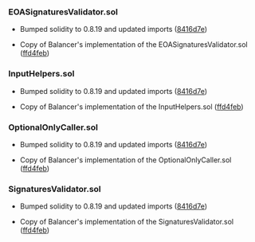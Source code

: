 ### EOASignaturesValidator.sol
- Bumped solidity to 0.8.19 and updated imports ([8416d7e](https://github.com/silo-finance/silo-contracts-v2/pull/65/commits/8416d7e1390e769f79318cb9f699ec3d7f322baf))

- Copy of Balancer's implementation of the EOASignaturesValidator.sol ([ffd4feb](https://github.com/silo-finance/silo-contracts-v2/pull/65/commits/ffd4feb8fb66499de7e7e5df967d9da0629affdc))

### InputHelpers.sol
- Bumped solidity to 0.8.19 and updated imports ([8416d7e](https://github.com/silo-finance/silo-contracts-v2/pull/65/commits/8416d7e1390e769f79318cb9f699ec3d7f322baf))

- Copy of Balancer's implementation of the InputHelpers.sol ([ffd4feb](https://github.com/silo-finance/silo-contracts-v2/pull/65/commits/ffd4feb8fb66499de7e7e5df967d9da0629affdc))

### OptionalOnlyCaller.sol
- Bumped solidity to 0.8.19 and updated imports ([8416d7e](https://github.com/silo-finance/silo-contracts-v2/pull/65/commits/8416d7e1390e769f79318cb9f699ec3d7f322baf))

- Copy of Balancer's implementation of the OptionalOnlyCaller.sol ([ffd4feb](https://github.com/silo-finance/silo-contracts-v2/pull/65/commits/ffd4feb8fb66499de7e7e5df967d9da0629affdc))

### SignaturesValidator.sol
- Bumped solidity to 0.8.19 and updated imports ([8416d7e](https://github.com/silo-finance/silo-contracts-v2/pull/65/commits/8416d7e1390e769f79318cb9f699ec3d7f322baf))

- Copy of Balancer's implementation of the SignaturesValidator.sol ([ffd4feb](https://github.com/silo-finance/silo-contracts-v2/pull/65/commits/ffd4feb8fb66499de7e7e5df967d9da0629affdc))

